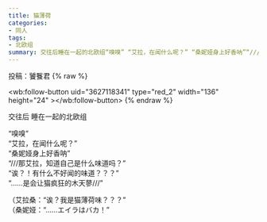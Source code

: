 ```yaml
---
title: 猫薄荷
categories:
- 同人
tags: 
- 北欧组 
summary: 交往后睡在一起的北欧组“嗅嗅” “艾拉，在闻什么呢？” “桑妮娅身上好香呐”“///那艾拉，知道自己是什么味道吗？”“诶？！有什么不好闻的味道...
---
```


投稿：饕餮君
{% raw %}
<script src="https://tjs.sjs.sinajs.cn/open/api/js/wb.js" type="text/javascript" charset="utf-8"></script>
<wb:follow-button uid="3627118341" type="red_2" width="136" height="24" ></wb:follow-button>
{% endraw %}
  
    
交往后
睡在一起的北欧组

“嗅嗅”  
“艾拉，在闻什么呢？”  
“桑妮娅身上好香呐”  
“///那艾拉，知道自己是什么味道吗？”  
“诶？！有什么不好闻的味道？？？”  
“……是会让猫疯狂的木天蓼///”  

（艾拉桑：“诶？我是猫薄荷味？？？”  
（桑妮娅：“……エイラはバカ！”


